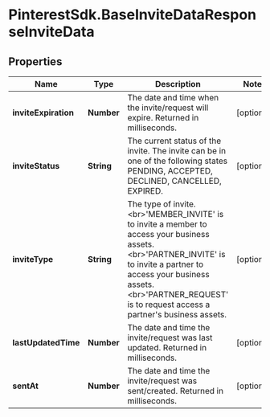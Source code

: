 # PinterestSdk.BaseInviteDataResponseInviteData

## Properties

Name | Type | Description | Notes
------------ | ------------- | ------------- | -------------
**inviteExpiration** | **Number** | The date and time when the invite/request will expire. Returned in milliseconds. | [optional] 
**inviteStatus** | **String** | The current status of the invite. The invite can be in one of the following states PENDING, ACCEPTED, DECLINED, CANCELLED, EXPIRED. | [optional] 
**inviteType** | **String** | The type of invite. &lt;br&gt;&#39;MEMBER_INVITE&#39; is to invite a member to access your business assets. &lt;br&gt;&#39;PARTNER_INVITE&#39; is to invite a partner to access your business assets. &lt;br&gt;&#39;PARTNER_REQUEST&#39; is to request access a partner&#39;s business assets. | [optional] 
**lastUpdatedTime** | **Number** | The date and time the invite/request was last updated. Returned in milliseconds. | [optional] 
**sentAt** | **Number** | The date and time the invite/request was sent/created. Returned in milliseconds. | [optional] 


